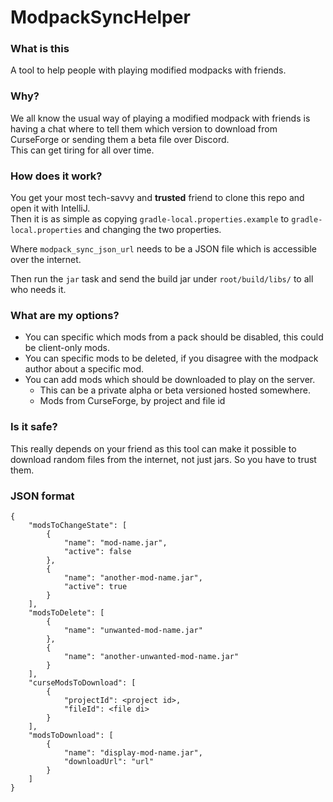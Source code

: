 # ModpackSyncHelper
### What is this
A tool to help people with playing modified modpacks with friends.  

### Why?
We all know the usual way of playing a modified modpack with friends 
is having a chat where to tell them which version to download from CurseForge or sending them a beta file over Discord.   
This can get tiring for all over time.

### How does it work?
You get your most tech-savvy and **trusted** friend to clone this repo and open it with IntelliJ.   
Then it is as simple as copying `gradle-local.properties.example` to `gradle-local.properties`
and changing the two properties.

Where `modpack_sync_json_url` needs to be a JSON file which is accessible over the internet.

Then run the `jar` task and send the build jar under `root/build/libs/` to all who needs it.

### What are my options?
- You can specific which mods from a pack should be disabled, this could be client-only mods.
- You can specific mods to be deleted, if you disagree with the modpack author about a specific mod.
- You can add mods which should be downloaded to play on the server.
    - This can be a private alpha or beta versioned hosted somewhere.
    - Mods from CurseForge, by project and file id

### Is it safe?
This really depends on your friend as this tool can make it possible to download random files from the internet, not just jars.
So you have to trust them.

### JSON format

```
{
    "modsToChangeState": [
        {
            "name": "mod-name.jar",
            "active": false
        },
        {
            "name": "another-mod-name.jar",
            "active": true
        }
    ],
    "modsToDelete": [
        {
            "name": "unwanted-mod-name.jar"
        },
        {
            "name": "another-unwanted-mod-name.jar"
        }
    ],
    "curseModsToDownload": [
        {
            "projectId": <project id>,
            "fileId": <file di>
        }
    ],
    "modsToDownload": [
        {
            "name": "display-mod-name.jar",
            "downloadUrl": "url"
        }
    ]
}
```
